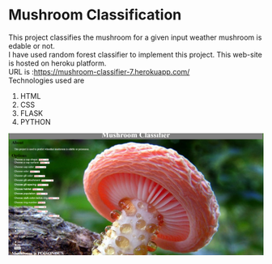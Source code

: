 # Mushroom Classification
This project classifies the mushroom for a given input weather mushroom is edable or not.
<br>
I have used random forest classifier to implement this project.
This web-site is hosted on heroku platform.<br>
URL is :https://mushroom-classifier-7.herokuapp.com/<br>
Technologies used are
<ol><li>
HTML</li>
  <li>
CSS</li>
  <li>
FLASK</li><li>
PYTHON</li></ol>

![website image](https://github.com/abhishekvardhan/mushroom-classification/blob/master/Capture1.PNG?raw=true)
